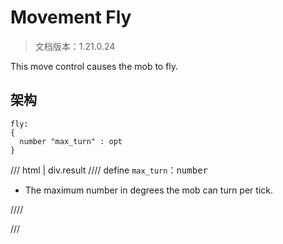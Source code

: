 # Movement Fly

> 文档版本：1.21.0.24

This move control causes the mob to fly.

## 架构

```mcschema
fly:
{
  number "max_turn" : opt
}

```

/// html | div.result
//// define
`max_turn`：<samp>number</samp>

- The maximum number in degrees the mob can turn per tick.


////


///

